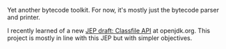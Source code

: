 Yet another bytecode toolkit. For now, it's mostly just the bytecode parser and printer.

I recently learned of a new [JEP draft: Classfile API](https://openjdk.org/jeps/8280389) at openjdk.org.
This project is mostly in line with this JEP but with simpler objectives.
